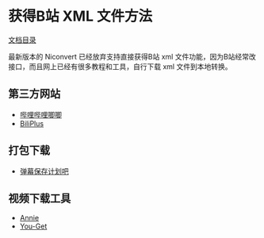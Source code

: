 获得B站 XML 文件方法
====================

[文档目录](./README.md)

最新版本的 Niconvert 已经放弃支持直接获得B站 xml 文件功能，因为B站经常改接口，而且网上已经有很多教程和工具，自行下载 xml 文件到本地转换。

第三方网站
----------

* [哔哩哔哩唧唧](https://www.jijidown.com/)
* [BiliPlus](https://www.biliplus.com/)

打包下载
--------

* [弹幕保存计划吧](https://tieba.baidu.com/f?kw=弹幕保存计划&ie=utf-8)

视频下载工具
------------

* [Annie](https://github.com/iawia002/annie)
* [You-Get](https://github.com/soimort/you-get)

